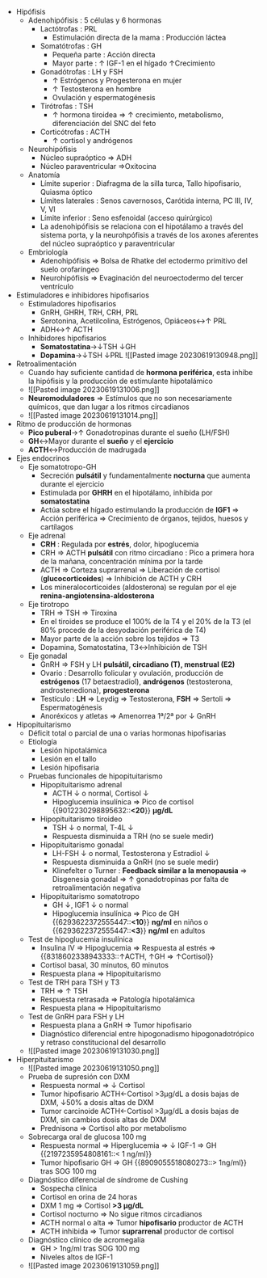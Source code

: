 - Hipófisis
    - Adenohipófisis : 5 células y 6 hormonas
        - Lactótrofas : PRL
            - Estimulación directa de la mama : Producción láctea
        - Somatótrofas : GH
            - Pequeña parte : Acción directa
            - Mayor parte : ↑ IGF-1 en el hígado ↑Crecimiento
        - Gonadótrofas : LH y FSH
            - ↑ Estrógenos y Progesterona en mujer
            - ↑ Testosterona en hombre
            - Ovulación y espermatogénesis
        - Tirótrofas : TSH
            - ↑ hormona tiroidea ⇒ ↑ crecimiento, metabolismo, diferenciación del SNC del feto
        - Corticótrofas : ACTH
            - ↑ cortisol y andrógenos
    - Neurohipófisis
        - Núcleo supraóptico ⇒ ADH
        - Núcleo paraventricular ⇒Oxitocina
    - Anatomía
        - Límite superior : Diafragma de la silla turca, Tallo hipofisario, Quiasma óptico
        - Límites laterales : Senos cavernosos, Carótida interna, PC III, IV, V, VI
        - Límite inferior : Seno esfenoidal (acceso quirúrgico)
        - La adenohipófisis se relaciona con el hipotálamo a través del sistema porta, y la neurohpófisis a través de los axones aferentes del núcleo supraóptico y paraventricular
    - Embriología
        - Adenohipófisis ⇒ Bolsa de Rhatke del ectodermo primitivo del suelo orofaríngeo
        - Neurohipófisis ⇒ Evaginación del neuroectodermo del tercer ventrículo
- Estimuladores e inhibidores hipofisarios
    - Estimuladores hipofisarios
        - GnRH, GHRH, TRH, CRH, PRL
        - Serotonina, Acetilcolina, Estrógenos, Opiáceos↔↑ PRL
        - ADH↔↑ ACTH
    - Inhibidores hipofisarios
        - **Somatostatina**→↓TSH ↓GH
        - **Dopamina**→↓TSH ↓PRL
![[Pasted image 20230619130948.png]]
- Retroalimentación
    - Cuando hay suficiente cantidad de **hormona periférica**, esta inhibe la hipófisis y la producción de estimulante hipotalámico
    - ![[Pasted image 20230619131006.png]]
    - **Neuromoduladores** ⇒ Estímulos que no son necesariamente químicos, que dan lugar a los ritmos circadianos
    - ![[Pasted image 20230619131014.png]]
- Ritmo de producción de hormonas
    - **Pico puberal**→↑ Gonadotropinas durante el sueño (LH/FSH)
    - **GH**↔Mayor durante el **sueño** y el **ejercicio**
    - **ACTH**↔Producción de madrugada
- Ejes endocrinos
    - Eje somatotropo-GH
        - Secreción **pulsátil** y fundamentalmente **nocturna** que aumenta durante el ejercicio
        - Estimulada por **GHRH** en el hipotálamo, inhibida por **somatostatina**
        - Actúa sobre el hígado estimulando la producción de **IGF1** ⇒ Acción periférica ⇒ Crecimiento de órganos, tejidos, huesos y cartílagos
    - Eje adrenal
        - **CRH** : Regulada por **estrés**, dolor, hipoglucemia
        - CRH ⇒ ACTH **pulsátil** con ritmo circadiano : Pico a primera hora de la mañana, concentración mínima por la tarde
        - ACTH ⇒ Corteza suprarrenal ⇒ Liberación de cortisol (**glucocorticoides**) ⇒ Inhibición de ACTH y CRH
        - Los mineralocorticoides (aldosterona) se regulan por el eje **renina-angiotensina-aldosterona**
    - Eje tirotropo
        - TRH ⇒ TSH ⇒ Tiroxina
        - En el tiroides se produce el 100% de la T4 y el 20% de la T3 (el 80% procede de la desyodación periférica de T4)
        - Mayor parte de la acción sobre los tejidos ⇒ T3
        - Dopamina, Somatostatina, T3↔Inhibición de TSH
    - Eje gonadal
        - GnRH ⇒ FSH y LH **pulsátil, circadiano (T), menstrual (E2)**
        - Ovario : Desarrollo folicular y ovulación, producción de **estrógenos** (17 betaestradiol), **andrógenos** (testosterona, androstenediona), **progesterona**
        - Testículo : **LH** ⇒ Leydig ⇒ Testosterona, **FSH** ⇒ Sertoli ⇒ Espermatogénesis
        - Anoréxicos y atletas ⇒ Amenorrea 1ª/2ª por ↓ GnRH
- Hipopituitarismo
    - Déficit total o parcial de una o varias hormonas hipofisarias
    - Etiología
        - Lesión hipotalámica
        - Lesión en el tallo
        - Lesión hipofisaria
    - Pruebas funcionales de hipopituitarismo
        - Hipopituitarismo adrenal
            - ACTH ↓ o normal, Cortisol ↓
            - Hipoglucemia insulínica ⇒ Pico de cortisol {{9012230298895632::**<20**}} **µg/dL**
        - Hipopituitarismo tiroideo
            - TSH ↓ o normal, T-4L ↓
            - Respuesta disminuida a TRH (no se suele medir)
        - Hipopituitarismo gonadal
            - LH-FSH ↓ o normal, Testosterona y Estradiol ↓
            - Respuesta disminuida a GnRH (no se suele medir)
            - Klinefelter o Turner : **Feedback similar a la menopausia** ⇒ Disgenesia gonadal ⇒ ↑ gonadotropinas por falta de retroalimentación negativa
        - Hipopituitarismo somatotropo
            - GH ↓, IGF1 ↓ o normal
            - Hipoglucemia insulínica ⇒ Pico de GH {{6293622372555447::**<10**}} **ng/ml** en niños o {{6293622372555447::**<3**}} **ng/ml** en adultos
    - Test de hipoglucemia insulínica
        - Insulina IV ⇒ Hipoglucemia ⇒ Respuesta al estrés ⇒ {{8318602338943333::↑ACTH, ↑GH ⇒ ↑Cortisol}}
        - Cortisol basal, 30 minutos, 60 minutos
        - Respuesta plana ⇒ Hipopituitarismo
    - Test de TRH para TSH y T3
        - TRH ⇒ ↑ TSH
        - Respuesta retrasada ⇒ Patología hipotalámica
        - Respuesta plana ⇒ Hipopituitarismo
    - Test de GnRH para FSH y LH
        - Respuesta plana a GnRH ⇒ Tumor hipofisario
        - Diagnóstico diferencial entre hipogonadismo hipogonadotrópico y retraso constitucional del desarrollo
    - ![[Pasted image 20230619131030.png]]
- Hiperpituitarismo
    - ![[Pasted image 20230619131050.png]]
    - Prueba de supresión con DXM
        - Respuesta normal ⇒ ↓ Cortisol
        - Tumor hipofisario ACTH←Cortisol >3µg/dL a dosis bajas de DXM, ↓50% a dosis altas de DXM
        - Tumor carcinoide ACTH←Cortisol >3µg/dL a dosis bajas de DXM, sin cambios dosis altas de DXM
        - Prednisona ⇒ Cortisol alto por metabolismo
    - Sobrecarga oral de glucosa 100 mg
        - Respuesta normal ⇒ Hiperglucemia ⇒ ↓ IGF-1 ⇒ GH {{2197235954808161::< 1 ng/ml}}
        - Tumor hipofisario GH ⇒ GH {{8909055518080273::> 1ng/ml}} tras SOG 100 mg
    - Diagnóstico diferencial de síndrome de Cushing
        - Sospecha clínica
        - Cortisol en orina de 24 horas
        - DXM 1 mg ⇒ Cortisol **>3 µg/dL**
        - Cortisol nocturno ⇒ No sigue ritmos circadianos
        - ACTH normal o alta ⇒ Tumor **hipofisario** productor de ACTH
        - ACTH inhibida ⇒ Tumor **suprarrenal** productor de cortisol
    - Diagnóstico clínico de acromegalia
        - GH > 1ng/ml tras SOG 100 mg
        - Niveles altos de IGF-1
    - ![[Pasted image 20230619131059.png]]